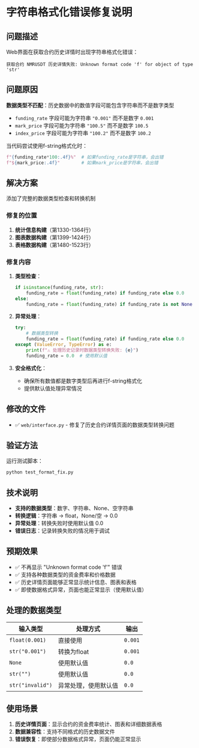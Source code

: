 # 字符串格式化错误修复说明

## 问题描述

Web界面在获取合约历史详情时出现字符串格式化错误：

```
获取合约 NMRUSDT 历史详情失败: Unknown format code 'f' for object of type 'str'
```

## 问题原因

**数据类型不匹配**：历史数据中的数值字段可能包含字符串而不是数字类型
- `funding_rate` 字段可能为字符串 `"0.001"` 而不是数字 `0.001`
- `mark_price` 字段可能为字符串 `"100.5"` 而不是数字 `100.5`
- `index_price` 字段可能为字符串 `"100.2"` 而不是数字 `100.2`

当代码尝试使用f-string格式化时：
```python
f"{funding_rate*100:.4f}%"  # 如果funding_rate是字符串，会出错
f"${mark_price:.4f}"        # 如果mark_price是字符串，会出错
```

## 解决方案

添加了完整的数据类型检查和转换机制

### 修复的位置

1. **统计信息构建**（第1330-1364行）
2. **图表数据构建**（第1399-1424行）
3. **表格数据构建**（第1480-1523行）

### 修复内容

1. **类型检查**：
   ```python
   if isinstance(funding_rate, str):
       funding_rate = float(funding_rate) if funding_rate else 0.0
   else:
       funding_rate = float(funding_rate) if funding_rate is not None else 0.0
   ```

2. **异常处理**：
   ```python
   try:
       # 数据类型转换
       funding_rate = float(funding_rate) if funding_rate else 0.0
   except (ValueError, TypeError) as e:
       print(f"⚠️ 处理历史记录时数据类型转换失败: {e}")
       funding_rate = 0.0  # 使用默认值
   ```

3. **安全格式化**：
   - 确保所有数值都是数字类型后再进行f-string格式化
   - 提供默认值处理异常情况

## 修改的文件

- ✅ `web/interface.py` - 修复了历史合约详情页面的数据类型转换问题

## 验证方法

运行测试脚本：
```bash
python test_format_fix.py
```

## 技术说明

- **支持的数据类型**：数字、字符串、None、空字符串
- **转换逻辑**：字符串 → float，None/空 → 0.0
- **异常处理**：转换失败时使用默认值 0.0
- **错误日志**：记录转换失败的情况用于调试

## 预期效果

- ✅ 不再显示 "Unknown format code 'f'" 错误
- ✅ 支持各种数据类型的资金费率和价格数据
- ✅ 历史详情页面能够正常显示统计信息、图表和表格
- ✅ 即使数据格式异常，页面也能正常显示（使用默认值）

## 处理的数据类型

| 输入类型 | 处理方式 | 输出 |
|---------|---------|------|
| `float(0.001)` | 直接使用 | `0.001` |
| `str("0.001")` | 转换为float | `0.001` |
| `None` | 使用默认值 | `0.0` |
| `str("")` | 使用默认值 | `0.0` |
| `str("invalid")` | 异常处理，使用默认值 | `0.0` |

## 使用场景

1. **历史详情页面**：显示合约的资金费率统计、图表和详细数据表格
2. **数据兼容性**：支持不同格式的历史数据文件
3. **错误恢复**：即使部分数据格式异常，页面仍能正常显示
